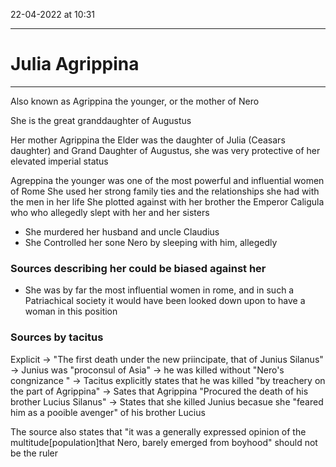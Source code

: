 22-04-2022 at 10:31

---
# Julia Agrippina
---
Also known as Agrippina the younger, or the mother of Nero 

She is the great granddaughter of Augustus

Her mother Agrippina the Elder was the daughter of Julia (Ceasars daughter) and Grand Daughter of Augustus, she was very protective of her elevated imperial status 

Agreppina the younger was one of the most powerful and influential women of Rome 
She used her strong family ties and the relationships she had with the men in her life 
She plotted against with her brother the Emperor Caligula who who allegedly slept with her and her sisters 
- She murdered her husband and uncle Claudius
- She Controlled her sone Nero by sleeping with him, allegedly

### Sources describing her could be biased against her
- She was by far the most influential women in rome, and in such a Patriachical society it would have been looked down upon to have a woman in this position 


### Sources by tacitus
Explicit
-> "The first death under the new priincipate, that of Junius Silanus"
-> Junius was "proconsul of Asia"
-> he was killed without "Nero's congnizance "
-> Tacitus explicitly states that he was killed "by treachery on the part of Agrippina"
-> Sates that Agrippina "Procured the death of his brother Lucius Silanus"
-> States that she killed Junius becasue she "feared him as a pooible avenger" of his brother Lucius

The source also states that "it was a generally expressed opinion of the multitude[population]that Nero, barely emerged from boyhood" should not be the ruler 


